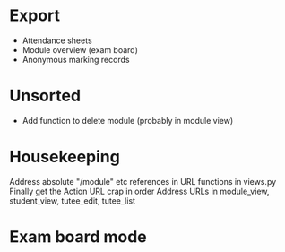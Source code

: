 # Export

+ Attendance sheets
+ Module overview (exam board)
+ Anonymous marking records

# Unsorted

+ Add function to delete module (probably in module view)

# Housekeeping

Address absolute "/module" etc references in URL functions in views.py
Finally get the Action URL crap in order
Address URLs in module_view, student_view, tutee_edit, tutee_list

# Exam board mode

